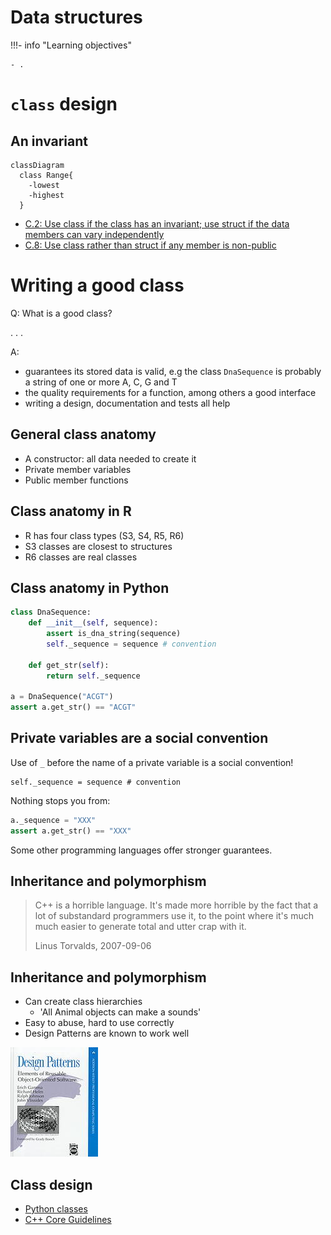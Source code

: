 # Data structures

!!!- info "Learning objectives"

    - .

# `class` design

## An invariant

```mermaid
classDiagram
  class Range{
    -lowest
    -highest
  }
```

-   [C.2: Use class if the class has an invariant; use struct if the data members can vary independently](https://isocpp.github.io/CppCoreGuidelines/CppCoreGuidelines#Rc-struct)
-   [C.8: Use class rather than struct if any member is non-public](https://isocpp.github.io/CppCoreGuidelines/CppCoreGuidelines#Rc-class)

# Writing a good class

Q: What is a good class?

. . .

A:

-   guarantees its stored data is valid, e.g the class `DnaSequence` is probably a string of one or more A, C, G and T
-   the quality requirements for a function, among others a good interface
-   writing a design, documentation and tests all help

## General class anatomy

-   A constructor: all data needed to create it
-   Private member variables
-   Public member functions

## Class anatomy in R

-   R has four class types (S3, S4, R5, R6)
-   S3 classes are closest to structures
-   R6 classes are real classes

## Class anatomy in Python

```python
class DnaSequence:
    def __init__(self, sequence):
        assert is_dna_string(sequence)
        self._sequence = sequence # convention
    
    def get_str(self):
        return self._sequence

a = DnaSequence("ACGT")
assert a.get_str() == "ACGT"
```

## Private variables are a social convention

Use of `_` before the name of a private variable is a social convention!

```         
self._sequence = sequence # convention
```

Nothing stops you from:

```python
a._sequence = "XXX"
assert a.get_str() == "XXX"
```

Some other programming languages offer stronger guarantees.

## Inheritance and polymorphism

> C++ is a horrible language. 
> It's made more horrible by the fact that a lot of substandard programmers use it, 
> to the point where it's much much easier to generate total and utter crap with it.
>
> Linus Torvalds, 2007-09-06

## Inheritance and polymorphism

-   Can create class hierarchies
    -   'All Animal objects can make a sounds'
-   Easy to abuse, hard to use correctly
-   Design Patterns are known to work well

![@gamma1995elements](design_patterns_book.jpg)

## Class design

-   [Python classes](https://docs.python.org/3/tutorial/classes.html)
-   [C++ Core Guidelines](https://isocpp.github.io/CppCoreGuidelines/CppCoreGuidelines#S-class)
